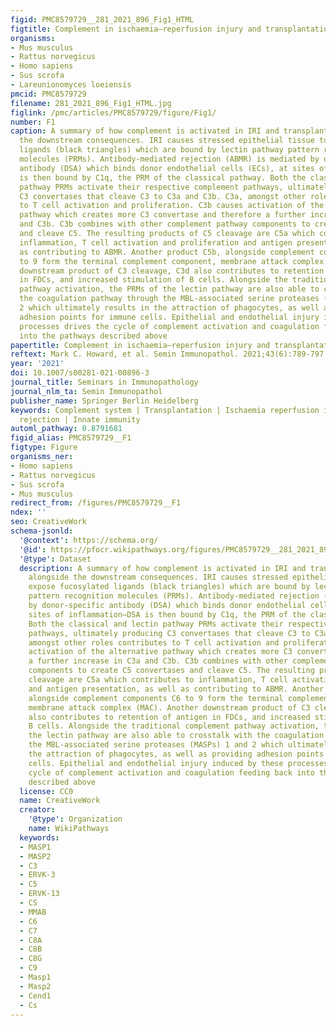 ```yaml
---
figid: PMC8579729__281_2021_896_Fig1_HTML
figtitle: Complement in ischaemia–reperfusion injury and transplantation
organisms:
- Mus musculus
- Rattus norvegicus
- Homo sapiens
- Sus scrofa
- Lareunionomyces loeiensis
pmcid: PMC8579729
filename: 281_2021_896_Fig1_HTML.jpg
figlink: /pmc/articles/PMC8579729/figure/Fig1/
number: F1
caption: A summary of how complement is activated in IRI and transplantation alongside
  the downstream consequences. IRI causes stressed epithelial tissue to expose fucosylated
  ligands (black triangles) which are bound by lectin pathway pattern recognition
  molecules (PRMs). Antibody-mediated rejection (ABMR) is mediated by donor-specific
  antibody (DSA) which binds donor endothelial cells (ECs), at sites of inflammation—DSA
  is then bound by C1q, the PRM of the classical pathway. Both the classical and lectin
  pathway PRMs activate their respective complement pathways, ultimately producing
  C3 convertases that cleave C3 to C3a and C3b. C3a, amongst other roles contributes
  to T cell activation and proliferation. C3b causes activation of the alternative
  pathway which creates more C3 convertase and therefore a further increase in C3a
  and C3b. C3b combines with other complement pathway components to create C5 convertases
  and cleave C5. The resulting products of C5 cleavage are C5a which contributes to
  inflammation, T cell activation and proliferation and antigen presentation, as well
  as contributing to ABMR. Another product C5b, alongside complement components C6
  to 9 form the terminal complement component, membrane attack complex (MAC). Another
  downstream product of C3 cleavage, C3d also contributes to retention of antigen
  in FDCs, and increased stimulation of B cells. Alongside the traditional complement
  pathway activation, the PRMs of the lectin pathway are also able to crosstalk with
  the coagulation pathway through the MBL-associated serine proteases (MASPs) 1 and
  2 which ultimately results in the attraction of phagocytes, as well as providing
  adhesion points for immune cells. Epithelial and endothelial injury induced by these
  processes drives the cycle of complement activation and coagulation feeding back
  into the pathways described above
papertitle: Complement in ischaemia–reperfusion injury and transplantation.
reftext: Mark C. Howard, et al. Semin Immunopathol. 2021;43(6):789-797.
year: '2021'
doi: 10.1007/s00281-021-00896-3
journal_title: Seminars in Immunopathology
journal_nlm_ta: Semin Immunopathol
publisher_name: Springer Berlin Heidelberg
keywords: Complement system | Transplantation | Ischaemia reperfusion injury | Antibody-mediated
  rejection | Innate immunity
automl_pathway: 0.8791681
figid_alias: PMC8579729__F1
figtype: Figure
organisms_ner:
- Homo sapiens
- Rattus norvegicus
- Sus scrofa
- Mus musculus
redirect_from: /figures/PMC8579729__F1
ndex: ''
seo: CreativeWork
schema-jsonld:
  '@context': https://schema.org/
  '@id': https://pfocr.wikipathways.org/figures/PMC8579729__281_2021_896_Fig1_HTML.html
  '@type': Dataset
  description: A summary of how complement is activated in IRI and transplantation
    alongside the downstream consequences. IRI causes stressed epithelial tissue to
    expose fucosylated ligands (black triangles) which are bound by lectin pathway
    pattern recognition molecules (PRMs). Antibody-mediated rejection (ABMR) is mediated
    by donor-specific antibody (DSA) which binds donor endothelial cells (ECs), at
    sites of inflammation—DSA is then bound by C1q, the PRM of the classical pathway.
    Both the classical and lectin pathway PRMs activate their respective complement
    pathways, ultimately producing C3 convertases that cleave C3 to C3a and C3b. C3a,
    amongst other roles contributes to T cell activation and proliferation. C3b causes
    activation of the alternative pathway which creates more C3 convertase and therefore
    a further increase in C3a and C3b. C3b combines with other complement pathway
    components to create C5 convertases and cleave C5. The resulting products of C5
    cleavage are C5a which contributes to inflammation, T cell activation and proliferation
    and antigen presentation, as well as contributing to ABMR. Another product C5b,
    alongside complement components C6 to 9 form the terminal complement component,
    membrane attack complex (MAC). Another downstream product of C3 cleavage, C3d
    also contributes to retention of antigen in FDCs, and increased stimulation of
    B cells. Alongside the traditional complement pathway activation, the PRMs of
    the lectin pathway are also able to crosstalk with the coagulation pathway through
    the MBL-associated serine proteases (MASPs) 1 and 2 which ultimately results in
    the attraction of phagocytes, as well as providing adhesion points for immune
    cells. Epithelial and endothelial injury induced by these processes drives the
    cycle of complement activation and coagulation feeding back into the pathways
    described above
  license: CC0
  name: CreativeWork
  creator:
    '@type': Organization
    name: WikiPathways
  keywords:
  - MASP1
  - MASP2
  - C3
  - ERVK-3
  - C5
  - ERVK-13
  - CS
  - MMAB
  - C6
  - C7
  - C8A
  - C8B
  - C8G
  - C9
  - Masp1
  - Masp2
  - Cend1
  - Cs
---
```

